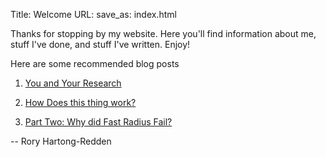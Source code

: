 Title: Welcome
URL:
save_as: index.html

Thanks for stopping by my website. 
Here you'll find information about me, stuff I've done, and stuff I've written. 
Enjoy!

Here are some recommended blog posts

1. [You and Your Research]({filename}/blog/2016-06-29-research.md)

2. [How Does this thing work?]({filename}/blog/2017-03-12-how-does-this-thing-work.md)

3. [Part Two: Why did Fast Radius Fail?]({filename}/blog/2024-08-09-fast-radius-two.md)


-- Rory Hartong-Redden

[//]: # (This doesn't seem to be working )
[//]: # (<a rel="me" href="https://mastodon.social/@roryhr"></a>)
